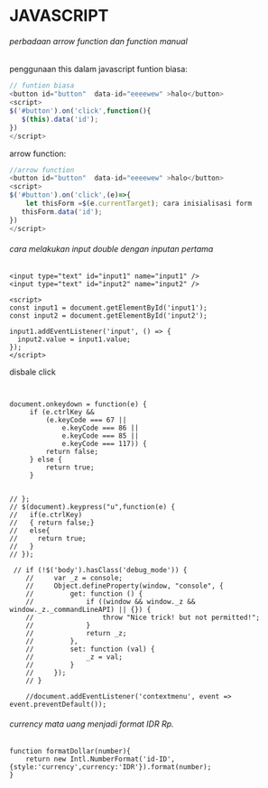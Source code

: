 # JAVASCRIPT

###### perbadaan arrow function dan function manual

penggunaan this dalam javascript
funtion biasa:

```javascript
// funtion biasa
<button id="button"  data-id="eeeewew" >halo</button>
<script>
$('#button').on('click',function(){
   $(this).data('id');
})
</script>
```

arrow function:

```javascript
//arrow function
<button id="button"  data-id="eeeewew" >halo</button>
<script>
$('#button').on('click',(e)=>{
    let thisForm =$(e.currentTarget); cara inisialisasi form
   thisForm.data('id');
})
</script>

```

###### cara melakukan input double dengan inputan pertama

```
<input type="text" id="input1" name="input1" />
<input type="text" id="input2" name="input2" />

<script>
const input1 = document.getElementById('input1');
const input2 = document.getElementById('input2');

input1.addEventListener('input', () => {
  input2.value = input1.value;
});
</script>

```

disbale click

```


document.onkeydown = function(e) {
     if (e.ctrlKey && 
         (e.keyCode === 67 || 
             e.keyCode === 86 || 
             e.keyCode === 85 || 
             e.keyCode === 117)) {
         return false;
     } else {
         return true;
     }


// };
// $(document).keypress("u",function(e) {
//   if(e.ctrlKey)
//   { return false;}
//   else{
//     return true;
//   }
// });

 // if (!$('body').hasClass('debug_mode')) {
    //     var _z = console;
    //     Object.defineProperty(window, "console", {
    //         get: function () {
    //             if ((window && window._z && window._z._commandLineAPI) || {}) {
    //                 throw "Nice trick! but not permitted!";
    //             }
    //             return _z;
    //         },
    //         set: function (val) {
    //             _z = val;
    //         }
    //     });
    // }

    //document.addEventListener('contextmenu', event => event.preventDefault());
```
###### currency mata uang menjadi format IDR Rp.

```
function formatDollar(number){
    return new Intl.NumberFormat('id-ID',{style:'currency',currency:'IDR'}).format(number);
}
```
